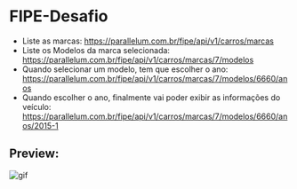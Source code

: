 # FIPE-Desafio

* Liste as marcas: https://parallelum.com.br/fipe/api/v1/carros/marcas
* Liste os Modelos da marca selecionada: https://parallelum.com.br/fipe/api/v1/carros/marcas/7/modelos
* Quando selecionar um modelo, tem que escolher o ano: https://parallelum.com.br/fipe/api/v1/carros/marcas/7/modelos/6660/anos
* Quando escolher o ano, finalmente vai poder exibir as informações do veículo: https://parallelum.com.br/fipe/api/v1/carros/marcas/7/modelos/6660/anos/2015-1

## Preview:
![gif](https://media.giphy.com/media/v1.Y2lkPTc5MGI3NjExZDZjZDl4cDk2NHMydHV1djFpMWl6OG4ydXBhazVkMHBlZWd1cHE4biZlcD12MV9pbnRlcm5hbF9naWZfYnlfaWQmY3Q9Zw/fSjoVGjs7wEVJACwMI/giphy.gif)
